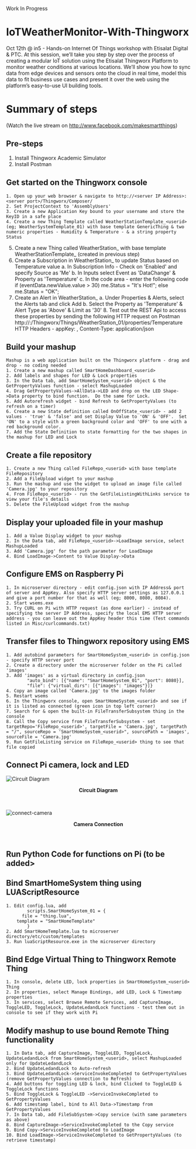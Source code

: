 Work In Progress

# IoTWeatherMonitor-With-Thingworx
Oct 12th @ in5 - Hands-on Internet Of Things workshop with Etisalat Digital &amp; PTC. At this session, we’ll take you step by step over the process of creating a modular IoT solution using the Etisalat Thingworx Platform to monitor weather conditions at various locations. We’ll show you how to sync data from edge devices and sensors onto the cloud in real time, model this data to fit business use cases and present it over the web using the platform’s easy-to-use UI building tools.

# Summary of steps
(Watch the live stream on http://www.facebook.com/makesmartthings)

## Pre-steps
  1. Install Thingworx Academic Simulator
  2. Install Postman 
  
## Get started on the Thingworx console
	1. Open up your web browser & navigate to http://<server IP Address>:<server port>/Thingworx/Composer/
	2. Set ProjectContext to 'AssemblyUsers'
	3. Create a new Application Key bound to your username and store the KeyID in a safe place
	4. Create a new Thing Template called WeatherStationTemplate_<userid> (eg; WeatherSystemTemplate_01) with base template GenericThing & two numeric properties - Humidity & Temperature - & a string property Status
  5. Create a new Thing called WeatherStation_<userid> with base template WeatherStationTemplate_<userid> (created in previous step)
  6. Create a Subscription in WeatherStation_<userid> to update Status based on Temperature value
    a. In Subscription Info - Check on 'Enabled' and specify Source as 'Me'
    b. In Inputs select Event as 'DataChange' & Property as 'Temperature'
    c. In the code area - enter the following code
        if (eventData.newValue.value > 30)
	  		  me.Status = "It's Hot!";
		    else
			    me.Status = "OK";
  7.  Create an Alert in WeatherStation_<userid>
    a. Under Properties & Alerts, select the Alerts tab and click Add
    b. Select the Property as 'Temperature' & Alert Type as 'Above' & Limit as '30'
	8. Test out the REST Api to access these properties by sending the following HTTP request on Postman
			http://<server IP Address>:<server port>/Thingworx/Things/WeatherStation_01/properties/Temperature
			HTTP Headers - appKey: <keyid> , Content-Type: application/json
			
## Build your mashup
	Mashup is a web application built on the Thingworx platform - drag and drop - no coding needed
	1. Create a new mashup called SmartHomeDashboard_<userid>
	2. Add labels and shapes for LED & Lock properties
	3. In the Data tab, add SmartHomeSystem_<userid> object & the GetPropertyValues function - select MashupLoaded
	4. Drag GetPropertyValues->AllData->LED and drop on the LED Shape->Data property to bind function.  Do the same for Lock.
	5. Add Autorefresh widget - bind Refresh to GetPropertyValues (to refresh on a timer)
	6. Create a new State definition called OnOffState_<userid> - add 2 values - 'true' & 'false' and set Display Value to 'ON' & 'OFF'.  Set 'ON' to a style with a green background color and 'OFF' to one with a red background color.
	7. Add the State Definition to state formatting for the two shapes in the mashup for LED and Lock

## Create a file repository
	1. Create a new Thing called FileRepo_<userid> with base template FileRepository
	2. Add a FileUpload widget to your mashup
	3. Run the mashup and use the widget to upload an image file called 'Camera.jpg' to your repository
	4. From FileRepo_<userid> - run the GetFileListingWithLinks service to view your file's details
	5. Delete the FileUpload widget from the mashup

## Display your uploaded file in your mashup
	1. Add a Value Display widget to your mashup
	2. In the Data tab, add FileRepo_<userid>->LoadImage service, select MashupLoaded
	3. Add 'Camera.jpg' for the path parameter for LoadImage
	4. Bind LoadImage->Content to Value Display->Data 

## Configure EMS on Raspberry Pi
	1. In microserver directory - edit config.json with IP Address& port of server and AppKey. Also specify HTTP server settings as 127.0.0.1 and give a port number for that as well (eg; 8000, 8080, 8084).
	2. Start wsems.exe
	3. Try CURL on Pi with HTTP request (as done earlier) - instead of specifying the server IP Address, specify the local EMS HTTP server address - you can leave out the AppKey header this time (Test commands listed in Misc/curlcommands.txt)

## Transfer files to Thingworx repository using EMS
	1. Add autobind parameters for SmartHomeSystem_<userid> in config.json - specify HTTP server port
	2. Create a directory under the microserver folder on the Pi called 'images'
	3. Add 'images' as a virtual directory in config.json
			"auto_bind": [{"name": "SmartHomeSystem_01", "port": 8080}],
			"file": {"virtual_dirs": [{"images": "images"}]}
	4. Copy an image called 'Camera.jpg' to the images folder
	5. Restart wsems
	6. In the Thingworx console, open SmartHomeSystem_<userid> and see if it is listed as connected (green icon in top left corner)
	7. Search for & open the built-in FileTransferSubsystem thing in the console
	8. Call the Copy service from FileTransferSubsystem - set targetRepo='FileRepo_<userid>', targetFile = 'Camera.jpg', targetPath = "/", sourceRepo = 'SmartHomeSystem_<userid>", sourcePath = 'images', sourceFile = 'Camera.jpg'
	9. Run GetFileListing service on FileRepo_<userid> thing to see that file copied

## Connect Pi camera, lock and LED 

![Circuit Diagram](https://user-images.githubusercontent.com/32713072/70834753-9834d580-1e14-11ea-85be-c6c02cd0c4fb.jpg) 

<p align="center"> <b> Circuit Diagram </b> </p>

<br/>

![connect-camera](https://user-images.githubusercontent.com/32713072/70834999-34f77300-1e15-11ea-8ed5-6690bb2ac3b7.gif)

<p align="center"> <b> Camera Connection </b> </p>

<br/>


## Run Python Code for functions on Pi (to be added>

## Bind SmartHomeSystem thing using LUAScriptResource
	1. Edit config.lua, add
			scripts.SmartHomeSystem_01 = {
	  	  file = "thing.lua",
  	  	template = "SmartHomeTemplate"
			}
	2. Add SmartHomeTemplate.lua to microserver directory/etc/custom/templates
	3. Run luaScriptResource.exe in the microserver directory
	
## Bind Edge Virtual Thing to Thingworx Remote Thing
	1. In console, delete LED, lock properties in SmartHomeSystem_<userid> Thing
	2. In properties, select Manage Bindings, add LED, Lock & Timestamp properties
	3. In services, select Browse Remote Services, add CaptureImage, ToggleLED, ToggleLock, UpdateLedandLock functions - test them out in console to see if they work with Pi

## Modify mashup to use bound Remote Thing functionality
	1. In Data tab, add CaptureImage, ToggleLED, ToggleLock, UpdateLedandLock from SmartHomeSystem_<userid>, select MashupLoaded only for UpdateLedandLock
	2. Bind UpdateLedandLock to Auto-refresh
	3. Bind UpdateLedandLock->ServiceInvokeCompleted to GetPropertyValues (remove GetPropertyValues connection to Refresh)
	4. Add buttons for toggling LED & lock, bind Clicked to ToggleLED & ToggleLock functions
	5. Bind ToggleLock & ToggleLED ->ServiceInvokeCompleted to GetPropertyValues
	6. Add timestamp label, bind to All Data->Timestamp from GetPropertyValues
	7. In Data tab, add FileSubSystem->Copy service (with same parameters as above)
	8. Bind CaptureImage->ServiceInvokeCompleted to the Copy service
	9. Bind Copy->ServiceInvokeCompleted to LoadImage
	10. Bind LoadImage->ServiceInvokeCompleted to GetPropertyValues (to retrieve timestamp)

